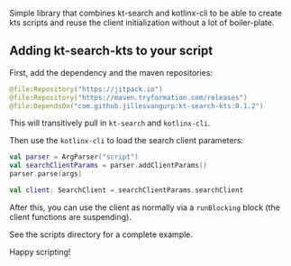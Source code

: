 Simple  library that combines kt-search and kotlinx-cli to be able
to create kts scripts and reuse the client initialization without 
a lot of boiler-plate.

## Adding kt-search-kts to your script

First, add the dependency and the maven repositories:

```kotlin
@file:Repository("https://jitpack.io")
@file:Repository("https://maven.tryformation.com/releases")
@file:DependsOn("com.github.jillesvangurp:kt-search-kts:0.1.2")
```

This will transitively pull in `kt-search` and `kotlinx-cli`.

Then use the `kotlinx-cli` to load the search client parameters:

```kotlin
val parser = ArgParser("script")
val searchClientParams = parser.addClientParams()
parser.parse(args)

val client: SearchClient = searchClientParams.searchClient
```

After this, you can use the client as normally via a `runBlocking` block (the client functions are suspending).

See the scripts directory for a complete example.

Happy scripting!